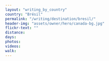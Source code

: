 ```yaml
---
layout: "writing_by_country"
country: "Brésil"
permalink: "/writing/destination/bresil/"
header-img: "assets/owner/hero/canada-bg.jpg"
flickr-text: ""
distance:
days:
photos:
videos:
walk:
---
```


